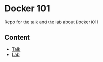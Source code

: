 # Docker 101

Repo for the talk and the lab about Docker1011

## Content

- [Talk](talk/)
- [Lab](workshop/)

